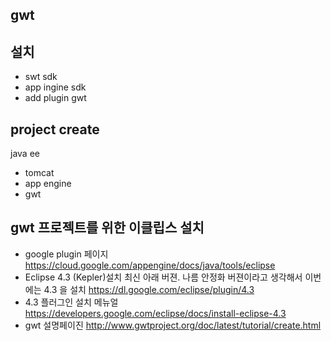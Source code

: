 


## gwt


## 설치
- swt sdk 
- app ingine sdk
- add plugin gwt

## project create
java ee 
+ tomcat
+ app engine 
+ gwt 

## gwt 프로젝트를 위한 이클립스 설치
- google plugin 페이지 https://cloud.google.com/appengine/docs/java/tools/eclipse
- Eclipse 4.3 (Kepler)설치 최신 아래 버젼. 나름 안정화 버젼이라고 생각해서 이번에는 4.3 을 설치 https://dl.google.com/eclipse/plugin/4.3
- 4.3 플러그인 설치 메뉴얼 https://developers.google.com/eclipse/docs/install-eclipse-4.3
- gwt 설명페이진 http://www.gwtproject.org/doc/latest/tutorial/create.html